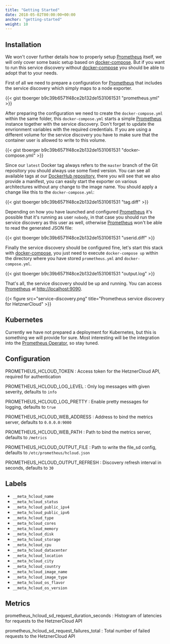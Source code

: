 ```yaml
---
title: "Getting Started"
date: 2018-05-02T00:00:00+00:00
anchor: "getting-started"
weight: 10
---
```


## Installation

We won't cover further details how to properly setup [Prometheus](https://prometheus.io) itself, we will only cover some basic setup based on [docker-compose](https://docs.docker.com/compose/). But if you want to run this service discovery without [docker-compose](https://docs.docker.com/compose/) you should be able to adopt that to your needs.

First of all we need to prepare a configuration for [Prometheus](https://prometheus.io) that includes the service discovery which simply maps to a node exporter.

{{< gist tboerger b9c39b6571f48ce2b132de1531061531 "prometheus.yml" >}}

After preparing the configuration we need to create the `docker-compose.yml` within the same folder, this `docker-compose.yml` starts a simple [Prometheus](https://prometheus.io) instance together with the service discovery. Don't forget to update the envrionment variables with the required credentials. If you are using a different volume for the service discovery you have to make sure that the container user is allowed to write to this volume.

{{< gist tboerger b9c39b6571f48ce2b132de1531061531 "docker-compose.yml" >}}

Since our `latest` Docker tag always refers to the `master` branch of the Git repository you should always use some fixed version. You can see all available tags at our [DockerHub repository](https://hub.docker.com/r/promhippie/prometheus-hcloud-sd/tags/), there you will see that we also provide a manifest, you can easily start the exporter on various architectures without any change to the image name. You should apply a change like this to the `docker-compose.yml`:

{{< gist tboerger b9c39b6571f48ce2b132de1531061531 "tag.diff" >}}

Depending on how you have launched and configured [Prometheus](https://prometheus.io) it's possible that it's running as user `nobody`, in that case you should run the service discovery as this user as well, otherwise [Prometheus](https://prometheus.io) won't be able to read the generated JSON file:

{{< gist tboerger b9c39b6571f48ce2b132de1531061531 "userid.diff" >}}

Finally the service discovery should be configured fine, let's start this stack with [docker-compose](https://docs.docker.com/compose/), you just need to execute `docker-compose up` within the directory where you have stored `prometheus.yml` and `docker-compose.yml`.

{{< gist tboerger b9c39b6571f48ce2b132de1531061531 "output.log" >}}

That's all, the service discovery should be up and running. You can access [Prometheus](https://prometheus.io) at [http://localhost:9090](http://localhost:9090).

{{< figure src="service-discovery.png" title="Prometheus service discovery for HetznerCloud" >}}

## Kubernetes

Currently we have not prepared a deployment for Kubernetes, but this is something we will provide for sure. Most interesting will be the integration into the [Prometheus Operator](https://coreos.com/operators/prometheus/docs/latest/), so stay tuned.

## Configuration

PROMETHEUS_HCLOUD_TOKEN
: Access token for the HetznerCloud API, required for authentication

PROMETHEUS_HCLOUD_LOG_LEVEL
: Only log messages with given severity, defaults to `info`

PROMETHEUS_HCLOUD_LOG_PRETTY
: Enable pretty messages for logging, defaults to `true`

PROMETHEUS_HCLOUD_WEB_ADDRESS
: Address to bind the metrics server, defaults to `0.0.0.0:9000`

PROMETHEUS_HCLOUD_WEB_PATH
: Path to bind the metrics server, defaults to `/metrics`

PROMETHEUS_HCLOUD_OUTPUT_FILE
: Path to write the file_sd config, defaults to `/etc/prometheus/hcloud.json`

PROMETHEUS_HCLOUD_OUTPUT_REFRESH
: Discovery refresh interval in seconds, defaults to `30`

## Labels

* `__meta_hcloud_name`
* `__meta_hcloud_status`
* `__meta_hcloud_public_ipv4`
* `__meta_hcloud_public_ipv6`
* `__meta_hcloud_type`
* `__meta_hcloud_cores`
* `__meta_hcloud_memory`
* `__meta_hcloud_disk`
* `__meta_hcloud_storage`
* `__meta_hcloud_cpu`
* `__meta_hcloud_datacenter`
* `__meta_hcloud_location`
* `__meta_hcloud_city`
* `__meta_hcloud_country`
* `__meta_hcloud_image_name`
* `__meta_hcloud_image_type`
* `__meta_hcloud_os_flavor`
* `__meta_hcloud_os_version`

## Metrics

prometheus_hcloud_sd_request_duration_seconds
: Histogram of latencies for requests to the HetznerCloud API

prometheus_hcloud_sd_request_failures_total
: Total number of failed requests to the HetznerCloud API
